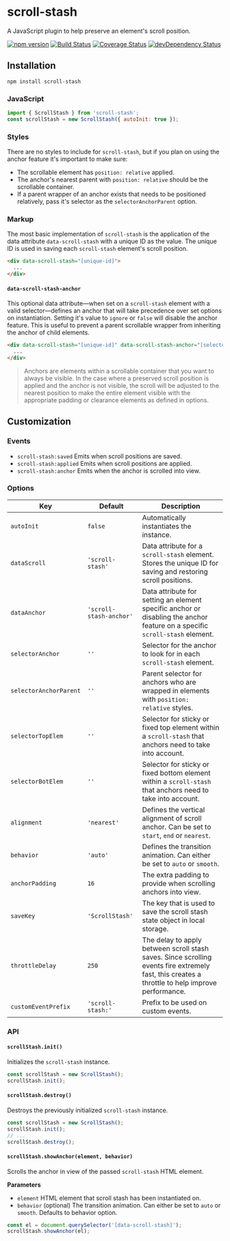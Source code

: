 # scroll-stash

A JavaScript plugin to help preserve an element's scroll position.

[![npm version](https://img.shields.io/npm/v/scroll-stash.svg)](https://www.npmjs.com/package/scroll-stash)
[![Build Status](https://travis-ci.org/sebnitu/scroll-stash.svg?branch=master)](https://travis-ci.org/sebnitu/scroll-stash)
[![Coverage Status](https://coveralls.io/repos/github/sebnitu/scroll-stash/badge.svg?branch=master)](https://coveralls.io/github/sebnitu/scroll-stash?branch=master)
[![devDependency Status](https://img.shields.io/david/dev/sebnitu/scroll-stash.svg)](https://david-dm.org/sebnitu/scroll-stash?type=dev)

## Installation

```
npm install scroll-stash
```

### JavaScript

```js
import { ScrollStash } from 'scroll-stash';
const scrollStash = new ScrollStash({ autoInit: true });
```

### Styles

There are no styles to include for `scroll-stash`, but if you plan on using the anchor feature it's important to make sure:

- The scrollable element has `position: relative` applied.
- The anchor's nearest parent with `position: relative` should be the scrollable container.
- If a parent wrapper of an anchor exists that needs to be positioned relatively, pass it's selector as the `selectorAnchorParent` option.

### Markup

The most basic implementation of `scroll-stash` is the application of the data attribute `data-scroll-stash` with a unique ID as the value. The unique ID is used in saving each `scroll-stash` element's scroll position.

```html
<div data-scroll-stash="[unique-id]">
  ...
</div>
```

#### `data-scroll-stash-anchor`

This optional data attribute—when set on a `scroll-stash` element with a valid selector—defines an anchor that will take precedence over set options on instantiation. Setting it's value to `ignore` or `false` will disable the anchor feature. This is useful to prevent a parent scrollable wrapper from inheriting the anchor of child elements.

```html
<div data-scroll-stash="[unique-id]" data-scroll-stash-anchor="[selector | ignore | false]">
  ...
</div>
```

> Anchors are elements within a scrollable container that you want to always be visible. In the case where a preserved scroll position is applied and the anchor is not visible, the scroll will be adjusted to the nearest position to make the entire element visible with the appropriate padding or clearance elements as defined in options.

## Customization

### Events

- `scroll-stash:saved` Emits when scroll positions are saved.
- `scroll-stash:applied` Emits when scroll positions are applied.
- `scroll-stash:anchor` Emits when the anchor is scrolled into view.

### Options

Key | Default | Description
---|---|---
`autoInit` | `false` | Automatically instantiates the instance.
`dataScroll` | `'scroll-stash'` | Data attribute for a `scroll-stash` element. Stores the unique ID for saving and restoring scroll positions.
`dataAnchor` | `'scroll-stash-anchor'` | Data attribute for setting an element specific anchor or disabling the anchor feature on a specific `scroll-stash` element.
`selectorAnchor` | `''` | Selector for the anchor to look for in each `scroll-stash` element.
`selectorAnchorParent` | `''` | Parent selector for anchors who are wrapped in elements with `position: relative` styles.
`selectorTopElem` | `''` | Selector for sticky or fixed top element within a `scroll-stash` that anchors need to take into account.
`selectorBotElem` | `''` | Selector for sticky or fixed bottom element within a `scroll-stash` that anchors need to take into account.
`alignment` | `'nearest'` | Defines the vertical alignment of scroll anchor. Can be set to `start`, `end` or `nearest`.
`behavior` | `'auto'` | Defines the transition animation. Can either be set to `auto` or `smooth`.
`anchorPadding` | `16` | The extra padding to provide when scrolling anchors into view.
`saveKey` | `'ScrollStash'` | The key that is used to save the scroll stash state object in local storage.
`throttleDelay` | `250` | The delay to apply between scroll stash saves. Since scrolling events fire extremely fast, this creates a throttle to help improve performance.
`customEventPrefix` | `'scroll-stash:'` | Prefix to be used on custom events.

### API

#### `scrollStash.init()`

Initializes the `scroll-stash` instance.

```js
const scrollStash = new ScrollStash();
scrollStash.init();
```

#### `scrollStash.destroy()`

Destroys the previously initialized `scroll-stash` instance.

```js
const scrollStash = new ScrollStash();
scrollStash.init();
// ...
scrollStash.destroy();
```

#### `scrollStash.showAnchor(element, behavior)`

Scrolls the anchor in view of the passed `scroll-stash` HTML element.

**Parameters**

- `element` HTML element that scroll stash has been instantiated on.
- `behavior` (optional) The transition animation. Can either be set to `auto` or `smooth`. Defaults to behavior option.

```js
const el = document.querySelector('[data-scroll-stash]');
scrollStash.showAnchor(el);
```
